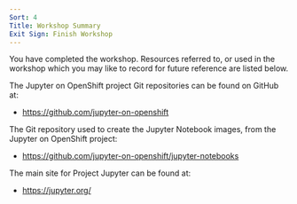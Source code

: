 ```yaml
---
Sort: 4
Title: Workshop Summary
Exit Sign: Finish Workshop
---
```


You have completed the workshop. Resources referred to, or used in the workshop which you may like to record for future reference are listed below.

The Jupyter on OpenShift project Git repositories can be found on GitHub at:

* https://github.com/jupyter-on-openshift

The Git repository used to create the Jupyter Notebook images, from the Jupyter on OpenShift project:

* https://github.com/jupyter-on-openshift/jupyter-notebooks

The main site for Project Jupyter can be found at:

* https://jupyter.org/
